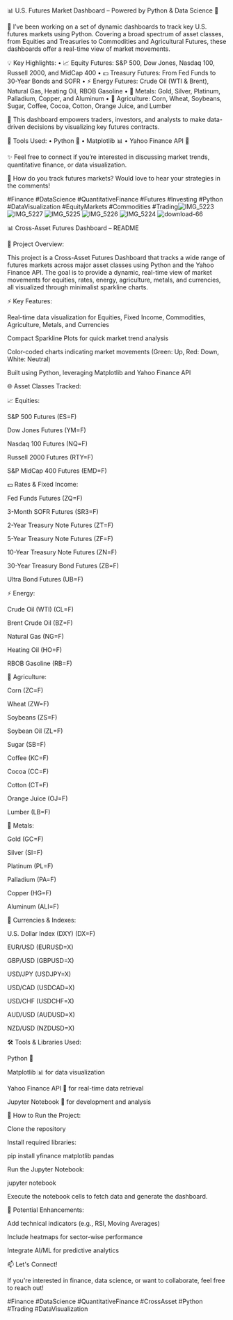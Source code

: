 📊 U.S. Futures Market Dashboard – Powered by Python & Data Science 🧮

🔔 I’ve been working on a set of dynamic dashboards to track key U.S. futures markets using Python. Covering a broad spectrum of asset classes, from Equities and Treasuries to Commodities and Agricultural Futures, these dashboards offer a real-time view of market movements.

💡 Key Highlights:
	•	📈 Equity Futures: S&P 500, Dow Jones, Nasdaq 100, Russell 2000, and MidCap 400
	•	💵 Treasury Futures: From Fed Funds to 30-Year Bonds and SOFR
	•	⚡ Energy Futures: Crude Oil (WTI & Brent), Natural Gas, Heating Oil, RBOB Gasoline
	•	💎 Metals: Gold, Silver, Platinum, Palladium, Copper, and Aluminum
	•	🌾 Agriculture: Corn, Wheat, Soybeans, Sugar, Coffee, Cocoa, Cotton, Orange Juice, and Lumber

🚀 This dashboard empowers traders, investors, and analysts to make data-driven decisions by visualizing key futures contracts.

🎨 Tools Used:
	•	Python 🐍
	•	Matplotlib 📊
	•	Yahoo Finance API 📡

✨ Feel free to connect if you’re interested in discussing market trends, quantitative finance, or data visualization.

💬 How do you track futures markets? Would love to hear your strategies in the comments!

#Finance #DataScience #QuantitativeFinance #Futures #Investing #Python #DataVisualization #EquityMarkets #Commodities #Trading![IMG_5223](https://github.com/user-attachments/assets/43beb904-4f37-4963-8c26-b86deeb9cac4)
![IMG_5227](https://github.com/user-attachments/assets/8f80e78d-be07-42b0-bbdc-e426db983374)
![IMG_5225](https://github.com/user-attachments/assets/ecc275a6-9c62-463f-ba39-79005645b4ed)
![IMG_5226](https://github.com/user-attachments/assets/ec107e4d-8973-4f5e-a1c8-34223e27a0da)
![IMG_5224](https://github.com/user-attachments/assets/66482841-1fbc-4b7b-a3cd-64f1a491d456)
![download-66](https://github.com/user-attachments/assets/f75c36f1-f74c-4c54-99c8-21cb171f1c91)


📊 Cross-Asset Futures Dashboard – README

📁 Project Overview:

This project is a Cross-Asset Futures Dashboard that tracks a wide range of futures markets across major asset classes using Python and the Yahoo Finance API. The goal is to provide a dynamic, real-time view of market movements for equities, rates, energy, agriculture, metals, and currencies, all visualized through minimalist sparkline charts.

⚡ Key Features:

Real-time data visualization for Equities, Fixed Income, Commodities, Agriculture, Metals, and Currencies

Compact Sparkline Plots for quick market trend analysis

Color-coded charts indicating market movements (Green: Up, Red: Down, White: Neutral)

Built using Python, leveraging Matplotlib and Yahoo Finance API

🌐 Asset Classes Tracked:

📈 Equities:

S&P 500 Futures (ES=F)

Dow Jones Futures (YM=F)

Nasdaq 100 Futures (NQ=F)

Russell 2000 Futures (RTY=F)

S&P MidCap 400 Futures (EMD=F)

💵 Rates & Fixed Income:

Fed Funds Futures (ZQ=F)

3-Month SOFR Futures (SR3=F)

2-Year Treasury Note Futures (ZT=F)

5-Year Treasury Note Futures (ZF=F)

10-Year Treasury Note Futures (ZN=F)

30-Year Treasury Bond Futures (ZB=F)

Ultra Bond Futures (UB=F)

⚡ Energy:

Crude Oil (WTI) (CL=F)

Brent Crude Oil (BZ=F)

Natural Gas (NG=F)

Heating Oil (HO=F)

RBOB Gasoline (RB=F)

🌾 Agriculture:

Corn (ZC=F)

Wheat (ZW=F)

Soybeans (ZS=F)

Soybean Oil (ZL=F)

Sugar (SB=F)

Coffee (KC=F)

Cocoa (CC=F)

Cotton (CT=F)

Orange Juice (OJ=F)

Lumber (LB=F)

💎 Metals:

Gold (GC=F)

Silver (SI=F)

Platinum (PL=F)

Palladium (PA=F)

Copper (HG=F)

Aluminum (ALI=F)

💱 Currencies & Indexes:

U.S. Dollar Index (DXY) (DX=F)

EUR/USD (EURUSD=X)

GBP/USD (GBPUSD=X)

USD/JPY (USDJPY=X)

USD/CAD (USDCAD=X)

USD/CHF (USDCHF=X)

AUD/USD (AUDUSD=X)

NZD/USD (NZDUSD=X)

🛠️ Tools & Libraries Used:

Python 🐍

Matplotlib 📊 for data visualization

Yahoo Finance API 📡 for real-time data retrieval

Jupyter Notebook 📓 for development and analysis

🚀 How to Run the Project:

Clone the repository

Install required libraries:

pip install yfinance matplotlib pandas

Run the Jupyter Notebook:

jupyter notebook

Execute the notebook cells to fetch data and generate the dashboard.

📌 Potential Enhancements:

Add technical indicators (e.g., RSI, Moving Averages)

Include heatmaps for sector-wise performance

Integrate AI/ML for predictive analytics

📫 Let's Connect!

If you're interested in finance, data science, or want to collaborate, feel free to reach out!

#Finance #DataScience #QuantitativeFinance #CrossAsset #Python #Trading #DataVisualization


